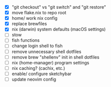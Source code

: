 - [x] "git checkout" vs "git switch" and "git restore"
- [x] move flake.nix to repo root
- [x] home/ work nix config
- [x] replace brewfiles
- [x] nix (darwin) system defaults (macOS settings)
- [ ] stow
- [ ] fish functions
- [ ] change login shell to fish
- [ ] remove unnecessary shell dotfiles
- [ ] remove brew "shellenv" init in shell dotfiles
- [ ] nix (home-manager) program settings
- [ ] nix caching? (cachix, etc.)
- [ ] enable/ configure sketchybar
- [ ] update neovim config
